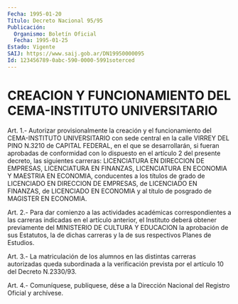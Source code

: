```yaml
---
Fecha: 1995-01-20
Título: Decreto Nacional 95/95
Publicación:
  Organismo: Boletín Oficial
  Fecha: 1995-01-25
Estado: Vigente
SAIJ: https://www.saij.gob.ar/DN19950000095
Id: 123456789-0abc-590-0000-5991soterced
---
```

# CREACION Y FUNCIONAMIENTO DEL CEMA-INSTITUTO UNIVERSITARIO

<a id="1"></a>
Art. 1.- Autorizar provisionalmente la creación y el funcionamiento  del  CEMA-INSTITUTO  UNIVERSITARIO con sede central en la calle VIRREY DEL PINO N.3210 de  CAPITAL  FEDERAL,  en el que se  desarrollarán,  si  fueran  aprobadas  de  conformidad  con  lo dispuesto  en  el  artículo  2 del presente decreto, las siguientes carreras: LICENCIATURA EN DIRECCION  DE  EMPRESAS,  LICENCIATURA EN FINANZAS,    LICENCIATURA  EN  ECONOMIA  Y  MAESTRIA  EN  ECONOMIA, conducentes a  los  títulos  de grado de LICENCIADO EN DIRECCION DE EMPRESAS, de LICENCIADO EN FINANZAS,  de  LICENCIADO  EN ECONOMIA y al título de posgrado de MAGISTER EN ECONOMIA.

<a id="2"></a>
Art.  2.-  Para  dar  comienzo  a  las  actividades académicas correspondientes a las carreras indicadas en el  artículo anterior, el Instituto deberá obtener previamente del MINISTERIO  DE  CULTURA Y  EDUCACION  la aprobación de sus Estatutos, la de dichas carreras y la de sus respectivos Planes de Estudios.

<a id="3"></a>
Art.  3.-  La  matriculación  de  los alumnos en las distintas carreras autorizadas queda subordinada a  la  verificación prevista por el artículo 10 del Decreto N.2330/93.

<a id="4"></a>
Art. 4.- Comuníquese, publíquese, dése a la Dirección Nacional del Registro Oficial y archívese.